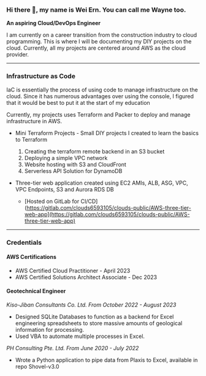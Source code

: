 ### Hi there 👋, my name is Wei Ern. You can call me Wayne too.

**An aspiring Cloud/DevOps Engineer**

I am currently on a career transition from the construction industry to cloud programming. This is where I will be documenting my DIY projects on the cloud. Currently, all my projects are centered around AWS as the cloud provider.

---
### Infrastructure as Code

IaC is essentially the process of using code to manage infrastructure on the cloud. Since it has numerous advantages over using the console, I figured that it would be best to put it at the start of my education

Currently, my projects uses Terraform and Packer to deploy and manage infrastructure in AWS.

- Mini Terraform Projects - Small DIY projects I created to learn the basics to Terraform
	1. Creating the terraform remote backend in an S3 bucket
	2. Deploying a simple VPC network
	3. Website hosting with S3 and CloudFront
	4. Serverless API Solution for DynamoDB
	
- Three-tier web application created using EC2 AMIs, ALB, ASG, VPC, VPC Endpoints, S3 and Aurora RDS DB
	- [Hosted on GitLab for CI/CD](https://gitlab.com/clouds6593105/clouds-public/AWS-three-tier-web-app](https://gitlab.com/clouds6593105/clouds-public/AWS-three-tier-web-app)

---
### Credentials

#### AWS Certifications

- AWS Certified Cloud Practitioner - April 2023
- AWS Certified Solutions Architect Associate - Dec 2023

#### Geotechnical Engineer
*Kiso-Jiban Consultants Co. Ltd. From October 2022 - August 2023*
- Designed SQLite Databases to function as a backend for Excel engineering spreadsheets to store massive amounts of geological information for processing.
- Used VBA to automate multiple processes in Excel.

*PH Consulting Pte. Ltd. From June 2020 - July 2022*
- Wrote a Python application to pipe data from Plaxis to Excel, available in repo Shovel-v3.0
